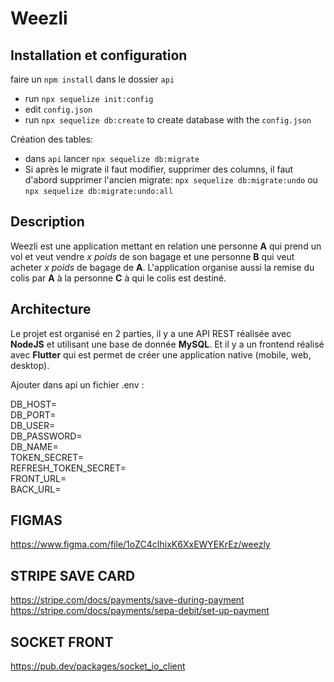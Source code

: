 # Weezli

## Installation et configuration

faire un ```npm install``` dans le dossier ```api```
- run ```npx sequelize init:config```
- edit ```config.json```
- run ```npx sequelize db:create``` to create database with the ```config.json```

Création des tables:
- dans ```api``` lancer ```npx sequelize db:migrate```
- Si après le migrate il faut modifier, supprimer des columns, il faut d'abord supprimer l'ancien migrate: ```npx sequelize db:migrate:undo``` ou ```npx sequelize db:migrate:undo:all```

## Description

Weezli est une application mettant en relation une personne **A** qui prend un vol et veut vendre *x poids* de son 
bagage et une personne **B** qui veut acheter *x poids* de bagage de **A**.
L'application organise aussi la remise du colis par **A** à la personne **C** à qui le colis est destiné.

## Architecture

Le projet est organisé en 2 parties, il y a une API REST réalisée avec **NodeJS** et utilisant une base de donnée 
**MySQL**. Et il y a un frontend réalisé avec **Flutter** qui est permet de créer une application native (mobile, web, 
desktop).

Ajouter dans api un fichier .env :

DB_HOST=<br>
DB_PORT=<br>
DB_USER=<br>
DB_PASSWORD=<br>
DB_NAME=<br>
TOKEN_SECRET=<br>
REFRESH_TOKEN_SECRET=<br>
FRONT_URL=<br>
BACK_URL=

## FIGMAS
https://www.figma.com/file/1oZC4cIhixK6XxEWYEKrEz/weezly

## STRIPE SAVE CARD 
https://stripe.com/docs/payments/save-during-payment
https://stripe.com/docs/payments/sepa-debit/set-up-payment

## SOCKET FRONT
https://pub.dev/packages/socket_io_client
